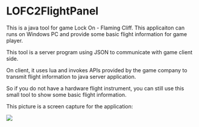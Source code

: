 # LOFC2FlightPanel
This is a java tool for game Lock On - Flaming Cliff. This applicaiton can runs on Windows PC and provide some basic flight information for game player.

This tool is a server program using JSON to communicate with game client side.

On client, it uses lua and invokes APIs provided by the game company to transmit flight information to java server application.

So if you do not have a hardware flight instrument, you can still use this small tool to show some basic flight information.

This picture is a screen capture for the application:

![](https://github.com/hongweibai/LOFC2FlightPanel/blob/master/image/demo_init.jpg)